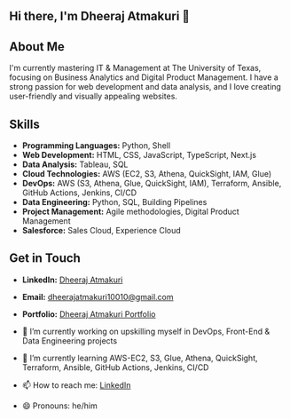 ## Hi there, I'm Dheeraj Atmakuri 👋

## About Me
I'm currently mastering IT & Management at The University of Texas, focusing on Business Analytics and Digital Product Management. I have a strong passion for web development and data analysis, and I love creating user-friendly and visually appealing websites.

## Skills
- **Programming Languages:** Python, Shell
- **Web Development:** HTML, CSS, JavaScript, TypeScript, Next.js
- **Data Analysis:** Tableau, SQL
- **Cloud Technologies:** AWS (EC2, S3, Athena, QuickSight, IAM, Glue)
- **DevOps:** AWS (S3, Athena, Glue, QuickSight, IAM), Terraform, Ansible, GitHub Actions, Jenkins, CI/CD
- **Data Engineering:** Python, SQL, Building Pipelines
- **Project Management:** Agile methodologies, Digital Product Management
- **Salesforce:** Sales Cloud, Experience Cloud

## Get in Touch
- **LinkedIn:** [Dheeraj Atmakuri](https://www.linkedin.com/in/dheerajatmakuri)
- **Email:** dheerajatmakuri10010@gmail.com
- **Portfolio:** [Dheeraj Atmakuri Portfolio](https://dheeraj-atmakuri-portfolio.vercel.app/)

- 🔭 I’m currently working on upskilling myself in DevOps, Front-End & Data Engineering projects
- 🌱 I’m currently learning AWS-EC2, S3, Glue, Athena, QuickSight, Terraform, Ansible, GitHub Actions, Jenkins, CI/CD
- 📫 How to reach me: [LinkedIn](https://www.linkedin.com/in/dheeraj-atmakuri/)
- 😄 Pronouns: he/him
